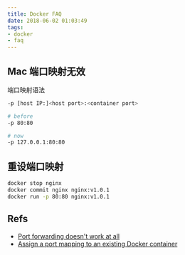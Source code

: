 ```yaml
---
title: Docker FAQ
date: 2018-06-02 01:03:49
tags:
- docker
- faq
---
```


## Mac 端口映射无效

端口映射语法

```bash
-p [host IP:]<host port>:<container port>
```

```bash
# before
-p 80:80

# now
-p 127.0.0.1:80:80
```

## 重设端口映射

```bash
docker stop nginx
docker commit nginx nginx:v1.0.1
docker run -p 80:80 nginx:v1.0.1
```

## Refs
- [Port forwarding doesn't work at all](https://github.com/docker/for-mac/issues/1675)
- [Assign a port mapping to an existing Docker container](https://stackoverflow.com/questions/19335444/how-do-i-assign-a-port-mapping-to-an-existing-docker-container)


